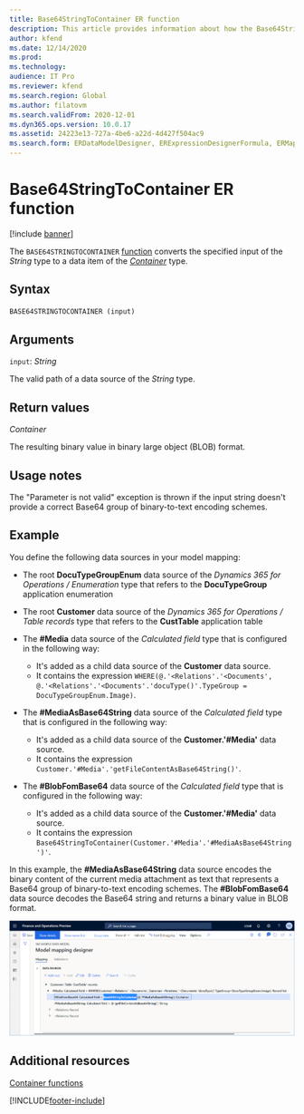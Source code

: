 ```yaml
---
title: Base64StringToContainer ER function
description: This article provides information about how the Base64StringToContainer Electronic reporting (ER) function is used.
author: kfend
ms.date: 12/14/2020
ms.prod: 
ms.technology: 
audience: IT Pro
ms.reviewer: kfend
ms.search.region: Global
ms.author: filatovm
ms.search.validFrom: 2020-12-01
ms.dyn365.ops.version: 10.0.17
ms.assetid: 24223e13-727a-4be6-a22d-4d427f504ac9
ms.search.form: ERDataModelDesigner, ERExpressionDesignerFormula, ERMappedFormatDesigner, ERModelMappingDesigner
---
```


# Base64StringToContainer ER function

[!include [banner](../includes/banner.md)]

The `BASE64STRINGTOCONTAINER` [function](er-formula-language.md#Functions) converts the specified input of the *String* type to a data item of the *[Container](er-functions-category-container.md)* type.

## Syntax

```vb
BASE64STRINGTOCONTAINER (input)
```

## Arguments

`input`: *String*

The valid path of a data source of the *String* type.

## Return values

*Container*

The resulting binary value in binary large object (BLOB) format.

## Usage notes

The "Parameter is not valid" exception is thrown if the input string doesn't provide a correct Base64 group of binary-to-text encoding schemes.

## Example

You define the following data sources in your model mapping:

- The root **DocuTypeGroupEnum** data source of the *Dynamics 365 for Operations / Enumeration* type that refers to the **DocuTypeGroup** application enumeration
- The root **Customer** data source of the *Dynamics 365 for Operations / Table records* type that refers to the **CustTable** application table
- The **\#Media** data source of the *Calculated field* type that is configured in the following way:

    - It's added as a child data source of the **Customer** data source.
    - It contains the expression `WHERE(@.'<Relations'.'<Documents', @.'<Relations'.'<Documents'.'docuType()'.TypeGroup = DocuTypeGroupEnum.Image)`.

- The **\#MediaAsBase64String** data source of the *Calculated field* type that is configured in the following way:

    - It's added as a child data source of the **Customer.'\#Media'** data source.
    - It contains the expression `Customer.'#Media'.'getFileContentAsBase64String()'`.

- The **\#BlobFomBase64** data source of the *Calculated field* type that is configured in the following way:

    - It's added as a child data source of the **Customer.'\#Media'** data source.
    - It contains the expression `Base64StringToContainer(Customer.'#Media'.'#MediaAsBase64String')'`.

In this example, the **\#MediaAsBase64String** data source encodes the binary content of the current media attachment as text that represents a Base64 group of binary-to-text encoding schemes. The **\#BlobFomBase64** data source decodes the Base64 string and returns a binary value in BLOB format.

![Sample data sources on the ER Model mapping designer page.](./media/er-functions-container-base64stringtocontainer-1.png)

## Additional resources

[Container functions](er-functions-category-container.md)


[!INCLUDE[footer-include](../../../includes/footer-banner.md)]
